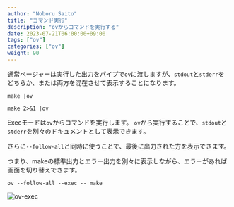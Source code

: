 ```yaml
---
author: "Noboru Saito"
title: "コマンド実行"
description: "ovからコマンドを実行する"
date: 2023-07-21T06:00:00+09:00
tags: ["ov"]
categories: ["ov"]
weight: 90
---
```



通常ページャーは実行した出力をパイプで`ov`に渡しますが、`stdout`と`stderr`をどちらか、または両方を混在させて表示することになります。

```console
make |ov
```

```console
make 2>&1 |ov
```

Execモードは`ov`からコマンドを実行します。
`ov`から実行することで、`stdout`と`stderr`を別々のドキュメントとして表示できます。

さらに`--follow-all`と同時に使うことで、最後に出力された方を表示できます。

つまり、makeの標準出力とエラー出力を別々に表示しながら、エラーがあれば画面を切り替えできます。

```console
ov --follow-all --exec -- make
```

![ov-exec](/ov/ov-exec.gif)
